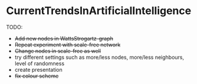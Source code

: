 # CurrentTrendsInArtificialIntelligence
TODO:

  - ~~Add new nodes in WattsStrogartz-graph~~
  - ~~Repeat experiment with scale-free network~~
  - ~~Change nodes in scale-free as well~~
  - try different settings such as more/less nodes, more/less neighbours, level of randomness
  - create presentation
  - ~~fix colour scheme~~
